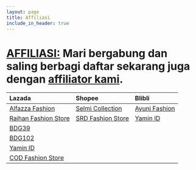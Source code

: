 ```yaml
---
layout: page
title: Affiliasi
include_in_header: true
---
```

# [AFFILIASI:](https://docs.google.com/forms/d/e/1FAIpQLSfCEHuhsYAs39LxJBAxbZuwW2LLoFpWJzwxvwyOYJHNk6fo2w/viewform?usp=pp_url) Mari bergabung dan saling berbagi daftar sekarang juga dengan [affiliator kami](http://adf.ly/13085395/).

| Lazada | Shopee | Blibli |
| :----- | :----- | :----- |
| <a href="https://www.lazada.co.id/alfazza-fashions" rel="noopener noreferrer" target="_blank">Alfazza Fashion</a> | <a href="https://shopee.co.id/selmicollection" rel="noopener noreferrer" target="_blank">Selmi Collection</a> | <a href="https://www.blibli.com/merchant/ayuni/AYI-70008" rel="noopener noreferrer" target="_blank">Ayuni Fashion</a> | 
| <a href="https://www.lazada.co.id/raihan-fashion-store" rel="noopener noreferrer" target="_blank">Raihan Fashion Store</a> | <a href="https://shopee.co.id/srdfashionstore" rel="noopener noreferrer" target="_blank">SRD Fashion Store</a> | <a href="https://www.blibli.com/merchant/yamin-id/YAI-70015" rel="noopener noreferrer" target="_blank">Yamin ID</a> |
| <a href="https://www.lazada.co.id/bdg39" rel="noopener noreferrer" target="_blank">BDG39</a>
| <a href="https://www.lazada.co.id/bdg102" rel="noopener noreferrer" target="_blank">BDG102</a>
| <a href="https://www.lazada.co.id/shop/yamin-id" rel="noopener noreferrer" target="_blank">Yamin ID</a>
| <a href="https://www.lazada.co.id/cod-fashion-store" rel="noopener noreferrer" target="_blank">COD Fashion Store</a>  |
